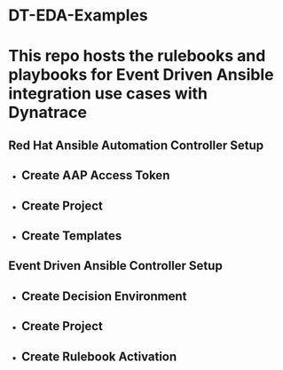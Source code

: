# DT-EDA-Examples

# This repo hosts the rulebooks and playbooks for Event Driven Ansible integration use cases with Dynatrace

## Red Hat Ansible Automation Controller Setup


- Create AAP Access Token
  - 

- Create Project
  - 

- Create Templates
  - 

## Event Driven Ansible Controller Setup

- Create Decision Environment
  - 

- Create Project
  -  

- Create Rulebook Activation
  -  
